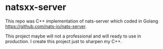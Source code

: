 
# natsxx-server

This repo was C++ implementation of nats-server which coded in Golang https://github.com/nats-io/nats-server.

This project maybe will not a professional and will ready to use in production. I create this project just to sharpen my C++.

